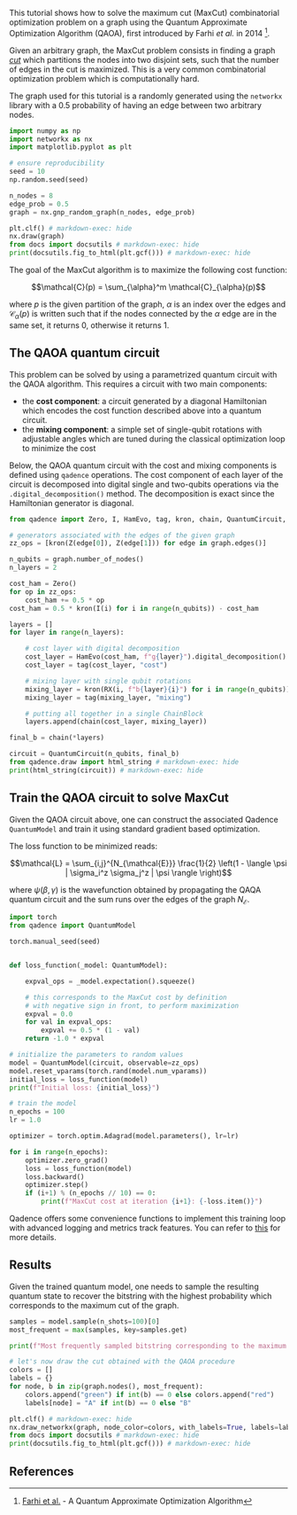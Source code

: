 This tutorial shows how to solve the maximum cut (MaxCut) combinatorial
optimization problem on a graph using the Quantum Approximate Optimization
Algorithm (QAOA), first introduced by Farhi *et al.* in 2014 [^1].

Given an arbitrary graph, the MaxCut problem consists in finding a
graph [*cut*](https://en.wikipedia.org/wiki/Cut_(graph_theory)) which partitions
the nodes into two disjoint sets, such that the number of edges in the
cut is maximized. This is a very common combinatorial optimization problem which is
computationally hard.

The graph used for this tutorial is a randomly generated using the `networkx` library with
a $0.5$ probability of having an edge between two arbitrary nodes.

```python exec="on" source="material-block" html="1" session="qaoa"
import numpy as np
import networkx as nx
import matplotlib.pyplot as plt

# ensure reproducibility
seed = 10
np.random.seed(seed)

n_nodes = 8
edge_prob = 0.5
graph = nx.gnp_random_graph(n_nodes, edge_prob)

plt.clf() # markdown-exec: hide
nx.draw(graph)
from docs import docsutils # markdown-exec: hide
print(docsutils.fig_to_html(plt.gcf())) # markdown-exec: hide
```

The goal of the MaxCut algorithm is to maximize the following cost function:

$$\mathcal{C}(p) = \sum_{\alpha}^m \mathcal{C}_{\alpha}(p)$$

where $p$ is the given partition of the graph, $\alpha$ is an index over the edges and $\mathcal{C}_{\alpha}(p)$ is written
such that if the nodes connected by the $\alpha$ edge are in the same set, it returns $0$, otherwise it returns $1$.

## The QAOA quantum circuit

This problem can be solved by using a parametrized quantum circuit with the QAOA algorithm. This
requires a circuit with two main components:

* the **cost component**: a circuit generated by a diagonal Hamiltonian which
  encodes the cost function described above into a quantum circuit.
* the **mixing component**: a simple set of single-qubit rotations with adjustable
  angles which are tuned during the classical optimization loop to minimize the cost

Below, the QAOA quantum circuit with the cost and mixing components is defined using
`qadence` operations. The cost component of each layer of the circuit is decomposed
into digital single and two-qubits operations via the `.digital_decomposition()` method.
The decomposition is exact since the Hamiltonian generator is diagonal.

```python exec="on" source="material-block" html="1" session="qaoa"
from qadence import Zero, I, HamEvo, tag, kron, chain, QuantumCircuit, RX, Z

# generators associated with the edges of the given graph
zz_ops = [kron(Z(edge[0]), Z(edge[1])) for edge in graph.edges()]

n_qubits = graph.number_of_nodes()
n_layers = 2

cost_ham = Zero()
for op in zz_ops:
    cost_ham += 0.5 * op
cost_ham = 0.5 * kron(I(i) for i in range(n_qubits)) - cost_ham

layers = []
for layer in range(n_layers):

    # cost layer with digital decomposition
    cost_layer = HamEvo(cost_ham, f"g{layer}").digital_decomposition()
    cost_layer = tag(cost_layer, "cost")

    # mixing layer with single qubit rotations
    mixing_layer = kron(RX(i, f"b{layer}{i}") for i in range(n_qubits))
    mixing_layer = tag(mixing_layer, "mixing")

    # putting all together in a single ChainBlock
    layers.append(chain(cost_layer, mixing_layer))

final_b = chain(*layers)

circuit = QuantumCircuit(n_qubits, final_b)
from qadence.draw import html_string # markdown-exec: hide
print(html_string(circuit)) # markdown-exec: hide
```

## Train the QAOA circuit to solve MaxCut

Given the QAOA circuit above, one can construct the associated Qadence `QuantumModel`
and train it using standard gradient based optimization.

The loss function to be minimized reads:

$$\mathcal{L} = \sum_{i,j}^{N_{\mathcal{E}}} \frac{1}{2} \left(1 - \langle \psi | \sigma_i^z \sigma_j^z | \psi \rangle \right)$$

where $\psi(\beta, \gamma)$ is the wavefunction obtained by propagating the QAQA
quantum circuit and the sum runs over the edges of the graph $N_{\mathcal{E}}$.

```python exec="on" source="material-block" result="json" session="qaoa"
import torch
from qadence import QuantumModel

torch.manual_seed(seed)


def loss_function(_model: QuantumModel):

    expval_ops = _model.expectation().squeeze()

    # this corresponds to the MaxCut cost by definition
    # with negative sign in front, to perform maximization
    expval = 0.0
    for val in expval_ops:
        expval += 0.5 * (1 - val)
    return -1.0 * expval

# initialize the parameters to random values
model = QuantumModel(circuit, observable=zz_ops)
model.reset_vparams(torch.rand(model.num_vparams))
initial_loss = loss_function(model)
print(f"Initial loss: {initial_loss}")

# train the model
n_epochs = 100
lr = 1.0

optimizer = torch.optim.Adagrad(model.parameters(), lr=lr)

for i in range(n_epochs):
    optimizer.zero_grad()
    loss = loss_function(model)
    loss.backward()
    optimizer.step()
    if (i+1) % (n_epochs // 10) == 0:
        print(f"MaxCut cost at iteration {i+1}: {-loss.item()}")
```

Qadence offers some convenience functions to implement this training loop with advanced
logging and metrics track features. You can refer to [this](../qml/qml_tools.md) for more details.

## Results

Given the trained quantum model, one needs to sample the resulting quantum state to
recover the bitstring with the highest probability which corresponds to the maximum
cut of the graph.

```python exec="on" source="material-block" html="1" session="qaoa"
samples = model.sample(n_shots=100)[0]
most_frequent = max(samples, key=samples.get)

print(f"Most frequently sampled bitstring corresponding to the maximum cut: {most_frequent}")

# let's now draw the cut obtained with the QAOA procedure
colors = []
labels = {}
for node, b in zip(graph.nodes(), most_frequent):
    colors.append("green") if int(b) == 0 else colors.append("red")
    labels[node] = "A" if int(b) == 0 else "B"

plt.clf() # markdown-exec: hide
nx.draw_networkx(graph, node_color=colors, with_labels=True, labels=labels)
from docs import docsutils # markdown-exec: hide
print(docsutils.fig_to_html(plt.gcf())) # markdown-exec: hide
```

## References

[^1]: [Farhi et al.](https://arxiv.org/abs/1411.4028) - A Quantum Approximate Optimization Algorithm
